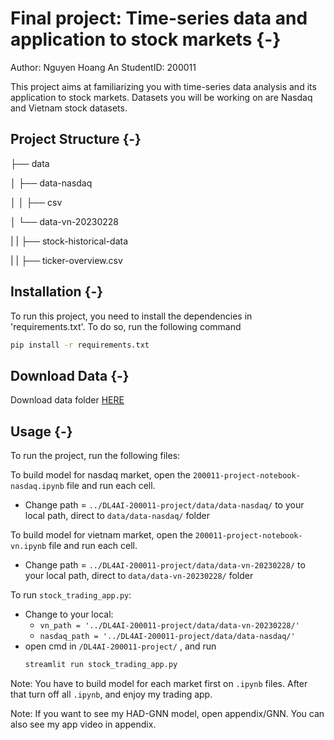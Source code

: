 # Final project: Time-series data and application to stock markets {-}

Author: Nguyen Hoang An
StudentID: 200011

This project aims at familiarizing you with time-series data analysis and its application to stock markets. Datasets you will be working on are Nasdaq and Vietnam stock datasets.

## Project Structure {-}
├── data

│   ├── data-nasdaq

│   │   ├── csv

│   └── data-vn-20230228

|   |   ├── stock-historical-data

|   |   ├── ticker-overview.csv

## Installation {-}
To run this project, you need to install the dependencies in 'requirements.txt'. To do so, run the following command
```bash
pip install -r requirements.txt
```
## Download Data {-}
Download data folder [HERE](https://drive.google.com/drive/folders/13Ue1HVv3n8sNl8vurRR-BovUhbQV0ZkE?usp=sharing)

## Usage {-}
To run the project, run the following files:

To build model for nasdaq market, open the `200011-project-notebook-nasdaq.ipynb` file and run each cell. 
- Change path = `../DL4AI-200011-project/data/data-nasdaq/` to your local path, direct to `data/data-nasdaq/` folder

To build model for vietnam market, open the `200011-project-notebook-vn.ipynb` file and run each cell.
- Change path = `../DL4AI-200011-project/data/data-vn-20230228/` to your local path, direct to `data/data-vn-20230228/` folder

To run `stock_trading_app.py`:
- Change to your local:
    - `vn_path = '../DL4AI-200011-project/data/data-vn-20230228/'`
    - `nasdaq_path = '../DL4AI-200011-project/data/data-nasdaq/'`
- open cmd in `/DL4AI-200011-project/` , and run
    ```bash
    streamlit run stock_trading_app.py
    ```

Note: You have to build model for each market first on `.ipynb` files. After that turn off all `.ipynb`, and enjoy my trading app.

Note: If you want to see my HAD-GNN model, open appendix/GNN. You can also see my app video in appendix. 
